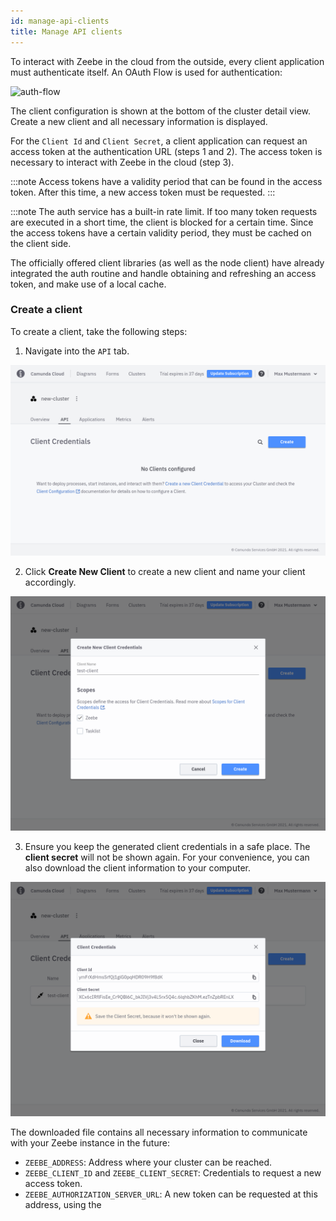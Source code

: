 ```yaml
---
id: manage-api-clients
title: Manage API clients
---
```


To interact with Zeebe in the cloud from the outside, every client application must authenticate itself. An OAuth Flow is used for authentication:

![auth-flow](./img/client-auth.png)

The client configuration is shown at the bottom of the cluster detail view. Create a new client and all necessary information is displayed.

For the `Client Id` and `Client Secret`, a client application can request an access token at the authentication URL (steps 1 and 2). The access token is necessary to interact with Zeebe in the cloud (step 3).

:::note
Access tokens have a validity period that can be found in the access token. After this time, a new access token must be requested.
:::

:::note
The auth service has a built-in rate limit. If too many token requests are executed in a short time, the client is blocked for a certain time. Since the access tokens have a certain validity period, they must be cached on the client side.

The officially offered client libraries (as well as the node client) have already integrated the auth routine and handle obtaining and refreshing an access token, and make use of a local cache.

### Create a client

To create a client, take the following steps:

1. Navigate into the `API` tab.

![cluster-details](../../../guides/getting-started/img/cluster-detail-clients.png)

2. Click **Create New Client** to create a new client and name your client accordingly.

![create-client](../../../guides/getting-started/img/cluster-details-create-client.png)

3. Ensure you keep the generated client credentials in a safe place. The **client secret** will not be shown again. For your convenience, you can also download the client information to your computer.

![created-client](../../../guides/getting-started/img/cluster-details-created-client.png)

The downloaded file contains all necessary information to communicate with your Zeebe instance in the future:

- `ZEEBE_ADDRESS`: Address where your cluster can be reached.
- `ZEEBE_CLIENT_ID` and `ZEEBE_CLIENT_SECRET`: Credentials to request a new access token.
- `ZEEBE_AUTHORIZATION_SERVER_URL`: A new token can be requested at this address, using the

[//]:# (Looks like this doc cuts off. How should we finish the sentence?)
